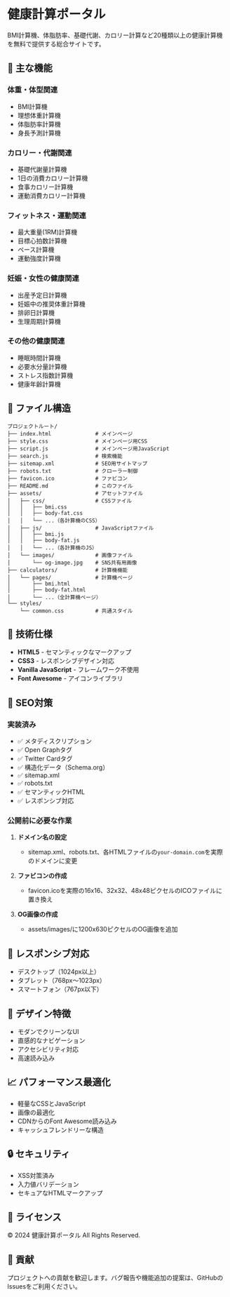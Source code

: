 # 健康計算ポータル

BMI計算機、体脂肪率、基礎代謝、カロリー計算など20種類以上の健康計算機を無料で提供する総合サイトです。

## 🎯 主な機能

### 体重・体型関連
- BMI計算機
- 理想体重計算機
- 体脂肪率計算機
- 身長予測計算機

### カロリー・代謝関連
- 基礎代謝量計算機
- 1日の消費カロリー計算機
- 食事カロリー計算機
- 運動消費カロリー計算機

### フィットネス・運動関連
- 最大重量(1RM)計算機
- 目標心拍数計算機
- ペース計算機
- 運動強度計算機

### 妊娠・女性の健康関連
- 出産予定日計算機
- 妊娠中の推奨体重計算機
- 排卵日計算機
- 生理周期計算機

### その他の健康関連
- 睡眠時間計算機
- 必要水分量計算機
- ストレス指数計算機
- 健康年齢計算機

## 📁 ファイル構造

```
プロジェクトルート/
├── index.html              # メインページ
├── style.css               # メインページ用CSS
├── script.js               # メインページ用JavaScript
├── search.js               # 検索機能
├── sitemap.xml             # SEO用サイトマップ
├── robots.txt              # クローラー制御
├── favicon.ico             # ファビコン
├── README.md               # このファイル
├── assets/                 # アセットファイル
│   ├── css/                # CSSファイル
│   │   ├── bmi.css
│   │   ├── body-fat.css
│   │   └── ...（各計算機のCSS）
│   ├── js/                 # JavaScriptファイル
│   │   ├── bmi.js
│   │   ├── body-fat.js
│   │   └── ...（各計算機のJS）
│   └── images/             # 画像ファイル
│       └── og-image.jpg    # SNS共有用画像
├── calculators/            # 計算機機能
│   └── pages/              # 計算機ページ
│       ├── bmi.html
│       ├── body-fat.html
│       └── ...（全計算機ページ）
└── styles/
    └── common.css          # 共通スタイル
```

## 🔧 技術仕様

- **HTML5** - セマンティックなマークアップ
- **CSS3** - レスポンシブデザイン対応
- **Vanilla JavaScript** - フレームワーク不使用
- **Font Awesome** - アイコンライブラリ

## 🚀 SEO対策

### 実装済み
- ✅ メタディスクリプション
- ✅ Open Graphタグ
- ✅ Twitter Cardタグ
- ✅ 構造化データ（Schema.org）
- ✅ sitemap.xml
- ✅ robots.txt
- ✅ セマンティックHTML
- ✅ レスポンシブ対応

### 公開前に必要な作業
1. **ドメイン名の設定**
   - sitemap.xml、robots.txt、各HTMLファイルの`your-domain.com`を実際のドメインに変更

2. **ファビコンの作成**
   - favicon.icoを実際の16x16、32x32、48x48ピクセルのICOファイルに置き換え

3. **OG画像の作成**
   - assets/images/に1200x630ピクセルのOG画像を追加

## 📱 レスポンシブ対応

- デスクトップ（1024px以上）
- タブレット（768px〜1023px）
- スマートフォン（767px以下）

## 🎨 デザイン特徴

- モダンでクリーンなUI
- 直感的なナビゲーション
- アクセシビリティ対応
- 高速読み込み

## 📈 パフォーマンス最適化

- 軽量なCSSとJavaScript
- 画像の最適化
- CDNからのFont Awesome読み込み
- キャッシュフレンドリーな構造

## 🔒 セキュリティ

- XSS対策済み
- 入力値バリデーション
- セキュアなHTMLマークアップ

## 📝 ライセンス

© 2024 健康計算ポータル All Rights Reserved.

## 🤝 貢献

プロジェクトへの貢献を歓迎します。バグ報告や機能追加の提案は、GitHubのIssuesをご利用ください。 